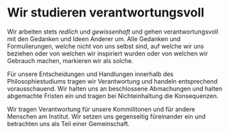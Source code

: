 ﻿<!--
   NAME - The NAME of this project is:
ethos

  FILE - The FILENAME of the current file is:
/v6a4.md

  CREATION - This project was CREATED on:
2017-01-28-16:15:00 UTC

  MODIFICATION - This project was last MODIFIED on:
2017-01-28-16:15:00 UTC

  VERSION - The current VERSION of this project is:
<git-commit-hash>-2017-01-28-16:15:00 UTC

  CREATOR(S) - This project was CREATED by:
Michael Czechowski, Martin Maga

  CONTACT - You can CONTACT the creator(s) or developer(s) of this project at:
E-Mail: mail@martinmaga.de

  COPYRIGHT - The COPYRIGHT holder of this project is:
COPYRIGHT (c) 2016 Martin Maga

  LICENSE - This project is LICENSED under the following license:
Martin Maga 2016 CC BY-SA 4.0 https://creativecommons.org

  SUBFILE – This is a SUBFILE! For more INFORMATION on this project go to:
/README.md
-->

# Wir studieren verantwortungsvoll
Wir arbeiten stets *redlich* und *gewissenhaft* und gehen verantwortungsvoll mit den Gedanken und Ideen Anderer um.
Alle Gedanken und Formulierungen, welche nicht von uns selbst sind, auf welche wir uns beziehen oder von welchen wir inspiriert wurden oder von welchen wir Gebrauch machen, markieren wir als solche.

Für unsere Entscheidungen und Handlungen innerhalb des Philosophiestudiums tragen wir Verantwortung und handeln entsprechend vorausschauend.
Wir halten uns an beschlossene Abmachungen und halten abgemachte Fristen ein und tragen bei Nichteinhaltung die Konsequenzen.

Wir tragen Verantwortung für unsere Kommilitonen und für andere Menschen am Institut.
Wir setzen uns gegenseitig füreinander ein und betrachten uns als Teil einer Gemeinschaft.
